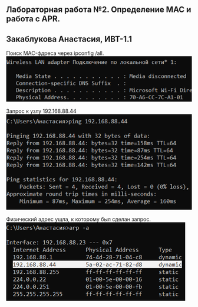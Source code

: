## Лабораторная работа №2. Определение MAC и работа с APR.
## Закаблукова Анастасия, ИВТ-1.1

Поиск MAC-фдреса через ipconfig /all.  
![](image_report/pic1.png)

Запрос к узлу 192.168.88.44  
![](image_report/pic2.png)

Физический адрес ущла, к которому был сделан запрос.  
![](image_report/pic3.png)